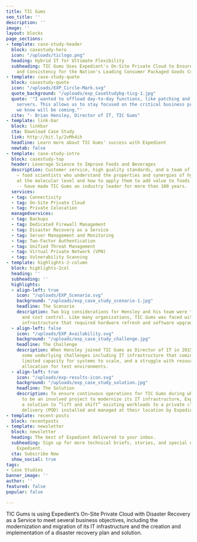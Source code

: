 ```yaml
---
title: TIC Gums
seo_title: ''
description: ''
image: ''
layout: blocks
page_sections:
- template: case-study-header
  block: casestudy-hero
  icon: "/uploads/ticlogo.png"
  heading: Hybrid IT for Ultimate Flexibility
  subheading: TIC Gums Uses Expedient's On-Site Private Cloud to Ensure Food Quality
    and Consistency for the Nation's Leading Consumer Packaged Goods Companies
- template: case-study-quote
  block: casestudy-quote
  icon: "/uploads/EXP_Circle-Mark.svg"
  quote_background: "/uploads/exp_CaseStudybg-ticg-1.jpg"
  quote: '"I wanted to offload day-to-day functions, like patching and backing up
    servers. This allows us to stay focused on the critical business projects that
    we know will be coming."'
  cite: "- Brian Hensley, Director of IT, TIC Gums"
- template: link-bar
  block: linkbar
  cta: Download Case Study
  link: http://bit.ly/2vMh4ih
  headline: Learn more about TIC Gums' success with Expedient
  newtab: false
- template: case-study-intro
  block: casestudy-top
  header: Leverage Science to Improve Foods and Beverages
  description: Customer service, high quality standards, and a team of “Gum Gurus”
    – food scientists who understand the properties and synergies of hydrocolloids
    at the molecular level and how to apply them to add value to foods and beverages
    -- have made TIC Gums an industry leader for more than 100 years.
  services:
  - tag: Connectivity
  - tag: On-Site Private Cloud
  - tag: Private Colocation
  managedservices:
  - tag: Backups
  - tag: Dedicated Firewall Management
  - tag: Disaster Recovery as a Service
  - tag: Server Management and Monitoring
  - tag: Two-Factor Authentication
  - tag: Unified Threat Management
  - tag: Virtual Private Network (VPN)
  - tag: Vulnerability Scanning
- template: highlights-2-column
  block: highlights-2col
  heading: ''
  subheading: ''
  highlights:
  - align-left: true
    icon: "/uploads/EXP_Scenario.svg"
    background: "/uploads/exp_case_study_scenario-1.jpg"
    headline: The Scenario
    description: Two big considerations for Hensley and his team were technology lock-in
      and cost control. Like many organizations, TIC Gums was faced with an aging
      infrastructure that required hardware refresh and software upgrades.
  - align-left: false
    icon: "/uploads/EXP_Availability.svg"
    background: "/uploads/exp_case_study_challenge.jpg"
    headline: The Challenge
    description: When Hensley joined TIC Gums as Director of IT in 2015, he discovered
      some underlying challenges including IT infrastructure that comingled applications,
      limited capacity for systems to scale, and a struggle with resource and capacity
      allocation for test environments.
  - align-left: true
    icon: "/uploads/exp-results-icon.svg"
    background: "/uploads/exp_case_study_solution.jpg"
    headline: The Solution
    description: To ensure continuous operations for TIC Gums during what was proving
      to be an involved project to modernize its IT infrastructure, Expedient designed
      a solution to “lift and shift” existing workloads to a private cloud point of
      delivery (POD) installed and managed at their location by Expedient.
- template: recent-posts
  block: recentposts
- template: newsletter
  block: newsletter
  heading: The best of Expedient delivered to your inbox.
  subheading: Sign up for more technical briefs, stories, and special offers from
    Expedient.
  cta: Subscribe Now
  show_social: true
tags:
- Case Studies
banner_image: ''
author: ''
featured: false
popular: false

---
```

TIC Gums is using Expedient’s On-Site Private Cloud with Disaster Recovery as a Service to meet several business objectives, including the modernization and migration of its IT infrastructure and the creation and implementation of a disaster recovery plan and solution.
